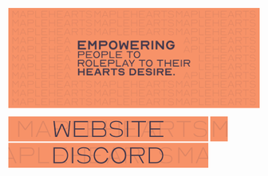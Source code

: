 <a href="https://github.com/mh-fivem"><img alt="Motto Image Banner" src="/assets/image/banner.png"></a>

<a href="https://maplehearts.net/"><img alt="Website Image Button" src="/assets/image/button_website.png"></a>
<a href="https://github.com/mh-fivem"><img alt="Spacer Button" src="/assets/image/button_spacer_b.png"></a>
<a href="https://discord.gg/maplehearts"><img alt="Discord Image Button" src="/assets/image/button_discord.png"></a>
